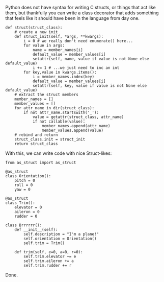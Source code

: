 Python does not have syntax for writing C structs, or things that act like them, but thankfully you can write a class decorator that adds something that feels like it should have been in the language from day one.

```
def struct(struct_class):
    # create a new init
    def struct_init(self, *args, **kwargs):
        i = 0 # we really don't need enumerate() here...
        for value in args:
            name = member_names[i]
            default_value = member_values[i]
            setattr(self, name, value if value is not None else default_value)
            i += 1 # ...we just need to inc an int
        for key,value in kwargs.items():
            i = member_names.index(key)
            default_value = member_values[i]
            setattr(self, key, value if value is not None else default_value)
    # extract the struct members
    member_names = []
    member_values = []
    for attr_name in dir(struct_class):
        if not attr_name.startswith('_'):
            value = getattr(struct_class, attr_name)
            if not callable(value):
                member_names.append(attr_name)
                member_values.append(value)
    # rebind and return
    struct_class.init = struct_init
    return struct_class
```

With this, we can write code with nice Struct-likes:

```
from as_struct import as_struct

@as_struct
class Orientation():
    pitch = 0
    roll = 0
    yaw = 0

@as_struct
class Trim():
    elevator = 0
    aileron = 0
    rudder = 0

class Brrrrrr():
    def __init__(self):
        self.description = "I'm a plane!"
        self.orientation = Orientation()
        self.trim = Trim()

    def trim(self, e=0, a=0, r=0):
        self.trim.elevator += e
        self.trim.aileron += a
        self.trim.rudder += r
```

Done.